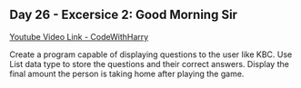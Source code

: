 ## Day 26 - Excersice 2: Good Morning Sir

[Youtube Video Link - CodeWithHarry](https://youtu.be/Vs1Z7K70Mvw)

Create a program capable of displaying questions to the user like KBC.
Use List data type to store the questions and their correct answers.
Display the final amount the person is taking home after playing the game.
